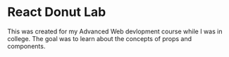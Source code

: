 # React Donut Lab
This was created for my Advanced Web devlopment course while I was in college.  The goal was to learn about the concepts of props and components.

